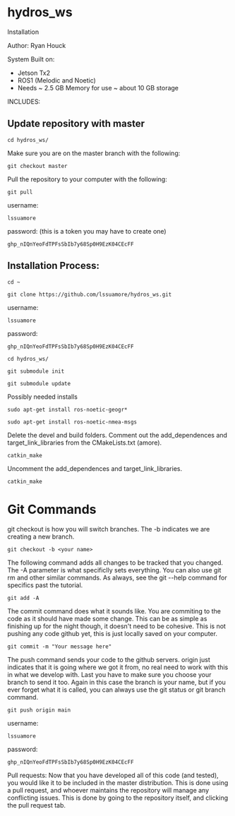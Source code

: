 # hydros_ws
Installation

Author: Ryan Houck

System Built on:
 - Jetson Tx2
 - ROS1 (Melodic and Noetic)
 - Needs ~ 2.5 GB Memory for use ~ about 10 GB storage  

INCLUDES: 
## Update repository with master
```
cd hydros_ws/
```
Make sure you are on the master branch with the following:
```
git checkout master
```
Pull the repository to your computer with the following:
```
git pull
```
username:
```
lssuamore
```
password: (this is a token you may have to create one)
```
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
```
## Installation Process:

```
cd ~
```
```
git clone https://github.com/lssuamore/hydros_ws.git
```
username: 
```
lssuamore
```
password:
```
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
```
```
cd hydros_ws/
```
```
git submodule init
```
```
git submodule update
```

Possibly needed installs
```
sudo apt-get install ros-noetic-geogr*
```
```
sudo apt-get install ros-noetic-nmea-msgs
```
Delete the devel and build folders. Comment out the add_dependences and target_link_libraries from the CMakeLists.txt (amore).
```
catkin_make
```
Uncomment the add_dependences and target_link_libraries.
```
catkin_make
```

# Git Commands
git checkout is how you will switch branches. The -b indicates we are creating a new branch.
```
git checkout -b <your name>
```
The following command adds all changes to be tracked that you changed. The -A parameter is what specificlly sets everything. You can also use git rm and other similar commands. As always, see the git --help command for specifics past the tutorial.
```
git add -A
```
The commit command does what it sounds like. You are commiting to the code as it should have made some change. This can be as simple as finishing up for the night though, it doesn't need to be cohesive. This is not pushing any code github yet, this is just locally saved on your computer.
```
git commit -m "Your message here"
```
The push command sends your code to the github servers. origin just indicates that it is going where we got it from, no real need to work with this in what we develop with. Last you have to make sure you choose your branch to send it too. Again in this case the branch is your name, but if you ever forget what it is called, you can always use the git status or git branch command.
```
git push origin main
```
username: 
```
lssuamore
```

password:
```
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
```

Pull requests:
Now that you have developed all of this code (and tested), you would like it to be included in the master distribution. This is done using a pull request, and whoever maintains the repository will manage any conflicting issues. This is done by going to the repository itself, and clicking the pull request tab.
